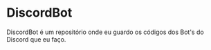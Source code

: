 # DiscordBot
DiscordBot é um repositório onde eu guardo os códigos dos Bot's do Discord que eu faço.
